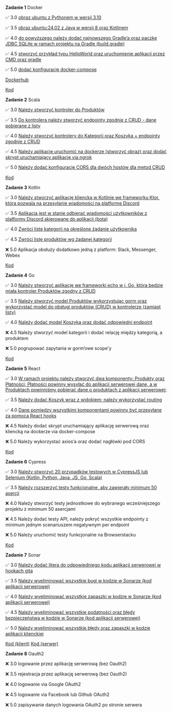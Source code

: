 **Zadanie 1** Docker

:white_check_mark: 3.0 [obraz ubuntu z Pythonem w wersji 3.10](https://github.com/rtsncs/ebiznes/commit/3828193ce7ac2bbebcbf7dbef48701e859507f25)

:white_check_mark: 3.5 [obraz ubuntu:24.02 z Javą w wersji 8 oraz Kotlinem](https://github.com/rtsncs/ebiznes/commit/3828193ce7ac2bbebcbf7dbef48701e859507f25)

:white_check_mark: 4.0 [do powyższego należy dodać najnowszego Gradle’a oraz paczkę JDBC SQLite w ramach projektu na Gradle (build.gradle)](https://github.com/rtsncs/ebiznes/commit/3828193ce7ac2bbebcbf7dbef48701e859507f25)

:white_check_mark: 4.5 [stworzyć przykład typu HelloWorld oraz uruchomienie aplikacji przez CMD oraz gradle](https://github.com/rtsncs/ebiznes/commit/3828193ce7ac2bbebcbf7dbef48701e859507f25)

:white_check_mark: 5.0 [dodać konfigurację docker-compose](https://github.com/rtsncs/ebiznes/commit/3828193ce7ac2bbebcbf7dbef48701e859507f25)

[Dockerhub](https://hub.docker.com/r/dbrzezinski/ebiznes)

[Kod](https://github.com/rtsncs/ebiznes/tree/master/1)

**Zadanie 2** Scala

:white_check_mark: 3.0 [Należy stworzyć kontroler do Produktów](https://github.com/rtsncs/ebiznes/commit/a72f6bdd1311566af56012e3f7d3e682f313e62b)

:white_check_mark: 3.5 [Do kontrolera należy stworzyć endpointy zgodnie z CRUD - dane pobierane z listy](https://github.com/rtsncs/ebiznes/commit/a72f6bdd1311566af56012e3f7d3e682f313e62b)

:white_check_mark: 4.0 [Należy stworzyć kontrolery do Kategorii oraz Koszyka + endpointy zgodnie z CRUD](https://github.com/rtsncs/ebiznes/commit/a72f6bdd1311566af56012e3f7d3e682f313e62b)

:white_check_mark: 4.5 [Należy aplikację uruchomić na dockerze (stworzyć obraz) oraz dodać skrypt uruchamiający aplikację via ngrok](https://github.com/rtsncs/ebiznes/commit/a72f6bdd1311566af56012e3f7d3e682f313e62b)

:white_check_mark: 5.0 [Należy dodać konfigurację CORS dla dwóch hostów dla metod CRUD](https://github.com/rtsncs/ebiznes/commit/a72f6bdd1311566af56012e3f7d3e682f313e62b)

[Kod](https://github.com/rtsncs/ebiznes/tree/master/2)

**Zadanie 3** Kotlin

:white_check_mark: 3.0 [Należy stworzyć aplikację kliencką w Kotlinie we frameworku Ktor, która pozwala na przesyłanie wiadomości na platformę Discord](https://github.com/rtsncs/ebiznes/commit/053d56f06b573cf302e8da4aaa95cc6c38b60165)

:white_check_mark: 3.5 [Aplikacja jest w stanie odbierać wiadomości użytkowników z platformy Discord skierowane do aplikacji (bota)](https://github.com/rtsncs/ebiznes/commit/053d56f06b573cf302e8da4aaa95cc6c38b60165)

:white_check_mark: 4.0 [Zwróci listę kategorii na określone żądanie użytkownika](https://github.com/rtsncs/ebiznes/commit/053d56f06b573cf302e8da4aaa95cc6c38b60165)

:white_check_mark: 4.5 [Zwróci listę produktów wg żądanej kategorii](https://github.com/rtsncs/ebiznes/commit/053d56f06b573cf302e8da4aaa95cc6c38b60165)

:x: 5.0 Aplikacja obsłuży dodatkowo jedną z platform: Slack, Messenger, Webex

[Kod](https://github.com/rtsncs/ebiznes/tree/master/3)

**Zadanie 4** Go

:white_check_mark: 3.0 [Należy stworzyć aplikację we frameworki echo w j. Go, która będzie miała kontroler Produktów zgodny z CRUD](https://github.com/rtsncs/ebiznes/commit/22ffa05bb83376a4fb0daa59996f1dcb7ae4f198)

:white_check_mark: 3.5 [Należy stworzyć model Produktów wykorzystując gorm oraz wykorzystać model do obsługi produktów (CRUD) w kontrolerze (zamiast listy)](https://github.com/rtsncs/ebiznes/commit/22ffa05bb83376a4fb0daa59996f1dcb7ae4f198)

:white_check_mark: 4.0 [Należy dodać model Koszyka oraz dodać odpowiedni endpoint](https://github.com/rtsncs/ebiznes/commit/22ffa05bb83376a4fb0daa59996f1dcb7ae4f198)

:x: 4.5 Należy stworzyć model kategorii i dodać relację między kategorią, a produktem

:x: 5.0 pogrupować zapytania w gorm’owe scope'y

[Kod](https://github.com/rtsncs/ebiznes/tree/master/4)

**Zadanie 5** React

:white_check_mark: 3.0 [W ramach projektu należy stworzyć dwa komponenty: Produkty oraz Płatności; Płatności powinny wysyłać do aplikacji serwerowej dane, a w Produktach powinniśmy pobierać dane o produktach z aplikacji serwerowej;](https://github.com/rtsncs/ebiznes/commit/2561deca5e717deede62ae1a999bafa7d61ebb84)

:white_check_mark: 3.5 [Należy dodać Koszyk wraz z widokiem; należy wykorzystać routing](https://github.com/rtsncs/ebiznes/commit/2561deca5e717deede62ae1a999bafa7d61ebb84)

:white_check_mark: 4.0 [Dane pomiędzy wszystkimi komponentami powinny być przesyłane za pomocą React hooks](https://github.com/rtsncs/ebiznes/commit/2561deca5e717deede62ae1a999bafa7d61ebb84)

:x: 4.5 Należy dodać skrypt uruchamiający aplikację serwerową oraz kliencką na dockerze via docker-compose

:x: 5.0 Należy wykorzystać axios’a oraz dodać nagłówki pod CORS

[Kod](https://github.com/rtsncs/ebiznes/tree/master/5)

**Zadanie 6** Cypress

:white_check_mark: 3.0 [Należy stworzyć 20 przypadków testowych w CypressJS lub Selenium (Kotlin, Python, Java, JS, Go, Scala)](https://github.com/rtsncs/ebiznes/commit/3f43c10e57f1478e851f621f73cc0239b952cc22)

:white_check_mark: 3.5 [Należy rozszerzyć testy funkcjonalne, aby zawierały minimum 50 asercji](https://github.com/rtsncs/ebiznes/commit/3f43c10e57f1478e851f621f73cc0239b952cc22)

:x: 4.0 Należy stworzyć testy jednostkowe do wybranego wcześniejszego projektu z minimum 50 asercjami

:x: 4.5 Należy dodać testy API, należy pokryć wszystkie endpointy z minimum jednym scenariuszem negatywnym per endpoint

:x: 5.0 Należy uruchomić testy funkcjonalne na Browserstacku

[Kod](https://github.com/rtsncs/ebiznes/tree/master/6)

**Zadanie 7** Sonar

:white_check_mark: 3.0 [Należy dodać litera do odpowiedniego kodu aplikacji serwerowej w hookach gita](https://github.com/rtsncs/shop-backend/commit/b87df706f8c87f878644f8290f2a0a4b4f17e994)

:white_check_mark: 3.5 [Należy wyeliminować wszystkie bugi w kodzie w Sonarze (kod aplikacji serwerowej)](https://github.com/rtsncs/shop-backend/commit/9107b86038d2d57949c082e31e6039eea4eca133)

:white_check_mark: 4.0 [Należy wyeliminować wszystkie zapaszki w kodzie w Sonarze (kod aplikacji serwerowej)](https://github.com/rtsncs/shop-backend/commit/9107b86038d2d57949c082e31e6039eea4eca133)

:white_check_mark: 4.5 [Należy wyeliminować wszystkie podatności oraz błędy bezpieczeństwa w kodzie w Sonarze (kod aplikacji serwerowej)](https://github.com/rtsncs/shop-backend/commit/9107b86038d2d57949c082e31e6039eea4eca133)

:white_check_mark: 5.0 [Należy wyeliminować wszystkie błędy oraz zapaszki w kodzie aplikacji klienckiej](https://github.com/rtsncs/shop-frontend/commit/ae102e4a79073dbe47a4709295a4f32e7daf3795)

[Kod (klient)](https://github.com/rtsncs/shop-frontend)
[Kod (serwer)](https://github.com/rtsncs/shop-backend)

**Zadanie 8** Oauth2

:x: 3.0 logowanie przez aplikację serwerową (bez Oauth2)

:x: 3.5 rejestracja przez aplikację serwerową (bez Oauth2)

:x: 4.0 logowanie via Google OAuth2

:x: 4.5 logowanie via Facebook lub Github OAuth2

:x: 5.0 zapisywanie danych logowania OAuth2 po stronie serwera
